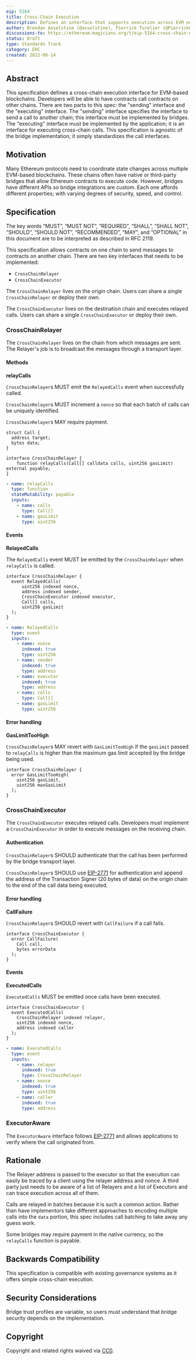 ```yaml
---
eip: 5164
title: Cross-Chain Execution
description: Defines an interface that supports execution across EVM networks.
author: Brendan Asselstine (@asselstine), Pierrick Turelier (@PierrickGT), Anna Carroll (@anna-carroll), Hadrien Croubois (@Amxx), Nam Chu Hoai (@nambrot), Georgios (@geogons), Theo Gonella (@mintcloud), Rafael Solari (@rsolari), Auryn Macmillan (@auryn-macmillan), Nathan Ginnever (@nginnever)
discussions-to: https://ethereum-magicians.org/t/eip-5164-cross-chain-execution/9658
status: Draft
type: Standards Track
category: ERC
created: 2022-06-14
---
```


## Abstract

This specification defines a cross-chain execution interface for EVM-based blockchains. Developers will be able to have contracts call contracts on other chains. There are two parts to this spec: the "sending" interface and the "executing" interface. The "sending" interface specifies the interface to send a call to another chain; this interface must be implemented by bridges. The "executing" interface must be implemented by the application; it is an interface for executing cross-chain calls. This specification is agnostic of the bridge implementation; it simply standardizes the call interfaces.

## Motivation

Many Ethereum protocols need to coordinate state changes across multiple EVM-based blockchains. These chains often have native or third-party bridges that allow Ethereum contracts to execute code. However, bridges have different APIs so bridge integrations are custom. Each one affords different properties; with varying degrees of security, speed, and control.

## Specification

The key words “MUST”, “MUST NOT”, “REQUIRED”, “SHALL”, “SHALL NOT”, “SHOULD”, “SHOULD NOT”, “RECOMMENDED”, “MAY”, and “OPTIONAL” in this document are to be interpreted as described in RFC 2119.

This specification allows contracts on one chain to send messages to contracts on another chain. There are two key interfaces that needs to be implemented:

- `CrossChainRelayer`
- `CrossChainExecutor`

The `CrossChainRelayer` lives on the origin chain. Users can share a single `CrossChainRelayer` or deploy their own.

The `CrossChainExecutor` lives on the destination chain and executes relayed calls. Users can share a single `CrossChainExecutor` or deploy their own.

### CrossChainRelayer

The `CrossChainRelayer` lives on the chain from which messages are sent. The Relayer's job is to broadcast the messages through a transport layer.

#### Methods

**relayCalls**

`CrossChainRelayer`s MUST emit the `RelayedCalls` event when successfully called.

`CrossChainRelayer`s MUST increment a `nonce` so that each batch of calls can be uniquely identified.

`CrossChainRelayer`s MAY require payment.

```solidity
struct Call {
  address target;
  bytes data;
}

interface CrossChainRelayer {
    function relayCalls(Call[] calldata calls, uint256 gasLimit) external payable;
}
```

```yaml
- name: relayCalls
  type: function
  stateMutability: payable
  inputs:
    - name: calls
      type: Call[]
    - name: gasLimit
      type: uint256
```

#### Events

**RelayedCalls**

The `RelayedCalls` event MUST be emitted by the `CrossChainRelayer` when `relayCalls` is called.

```solidity
interface CrossChainRelayer {
  event RelayedCalls(
      uint256 indexed nonce,
      address indexed sender,
      CrossChainExecutor indexed executor,
      Call[] calls,
      uint256 gasLimit
  );
}
```

```yaml
- name: RelayedCalls
  type: event
  inputs:
    - name: nonce
      indexed: true
      type: uint256
    - name: sender
      indexed: true
      type: address
    - name: executor
      indexed: true
      type: address
    - name: calls
      type: Call[]
    - name: gasLimit
      type: uint256
```

#### Error handling

**GasLimitTooHigh**

`CrossChainRelayer`s MAY revert with `GasLimitTooHigh` if the `gasLimit` passed to `relayCalls` is higher than the maximum gas limit accepted by the bridge being used.

```solidity
interface CrossChainRelayer {
  error GasLimitTooHigh(
    uint256 gasLimit,
    uint256 maxGasLimit
  );
}
```

### CrossChainExecutor

The `CrossChainExecutor` executes relayed calls. Developers must implement a `CrossChainExecutor` in order to execute messages on the receiving chain.

#### Authentication

`CrossChainRelayer`s SHOULD authenticate that the call has been performed by the bridge transport layer.

`CrossChainRelayer`s SHOULD use [EIP-2771](./eip-2771.md) for authentication and append the address of the Transaction Signer (20 bytes of data) on the origin chain to the end of the call data being executed.

#### Error handling

**CallFailure**

`CrossChainRelayer`s SHOULD revert with `CallFailure` if a call fails.

```solidity
interface CrossChainExecutor {
  error CallFailure(
    Call call,
    bytes errorData
  );
}
```

#### Events

**ExecutedCalls**

`ExecutedCalls` MUST be emitted once calls have been executed.

```solidity
interface CrossChainExecutor {
  event ExecutedCalls(
    CrossChainRelayer indexed relayer,
    uint256 indexed nonce,
    address indexed caller
  );
}
```

```yaml
- name: ExecutedCalls
  type: event
  inputs:
    - name: relayer
      indexed: true
      type: CrossChainRelayer
    - name: nonce
      indexed: true
      type: uint256
    - name: caller
      indexed: true
      type: address
```

### ExecutorAware

The `ExecutorAware` interface follows [EIP-2771](./eip-2771.md) and allows applications to verify where the call originated from.

## Rationale

The Relayer address is passed to the executor so that the execution can easily be traced by a client using the relayer address and nonce. A third party just needs to be aware of a list of Relayers and a list of Executors and can trace execution across all of them.

Calls are relayed in batches because it is such a common action. Rather than have implementors take different approaches to encoding multiple calls into the `data` portion, this spec includes call batching to take away any guess work.

Some bridges may require payment in the native currency, so the `relayCalls` function is payable.

## Backwards Compatibility

This specification is compatible with existing governance systems as it offers simple cross-chain execution.

## Security Considerations

Bridge trust profiles are variable, so users must understand that bridge security depends on the implementation.

## Copyright

Copyright and related rights waived via [CC0](../LICENSE.md).
